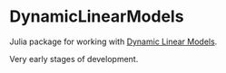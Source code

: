 # DynamicLinearModels

Julia package for working with [Dynamic Linear Models](https://archive.org/details/WestM.HarrisonJ.BayesianForecastingAndDynamicModels/page/n13).

Very early stages of development.
